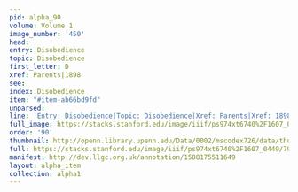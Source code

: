 ```yaml
---
pid: alpha_90
volume: Volume 1
image_number: '450'
head: 
entry: Disobedience
topic: Disobedience
first_letter: D
xref: Parents|1898
see: 
index: Disobedience
item: "#item-ab66bd9fd"
unparsed: 
line: 'Entry: Disobedience|Topic: Disobedience|Xref: Parents|Xref: 1898|Index: Disobedience|#item-ab66bd9fd'
full_image: https://stacks.stanford.edu/image/iiif/ps974xt6740%2F1607_0449/full/full/0/default.jpg
order: '90'
thumbnail: http://openn.library.upenn.edu/Data/0002/mscodex726/data/thumb/1607_0449_thumb.jpg
full: https://stacks.stanford.edu/image/iiif/ps974xt6740%2F1607_0449/790,2918,2958,716/full/0/default.jpg
manifest: http://dev.llgc.org.uk/annotation/1508175511649
layout: alpha_item
collection: alpha1
---
```

